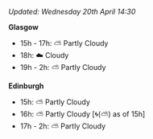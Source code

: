 *Updated: Wednesday 20th April 14:30*

**Glasgow**

* 15h - 17h: :partly_sunny: Partly Cloudy
* 18h: :cloud: Cloudy
* 19h - 2h: :partly_sunny: Partly Cloudy

**Edinburgh**

* 15h: :partly_sunny: Partly Cloudy
* 16h: :partly_sunny: Partly Cloudy [:cyclone:(:partly_sunny:) as of 15h]
* 17h - 2h: :partly_sunny: Partly Cloudy
